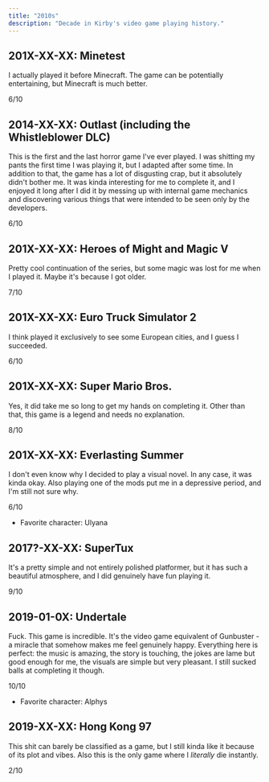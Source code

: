 ```yaml
---
title: "2010s"
description: "Decade in Kirby's video game playing history."
---
```


## 201X-XX-XX: Minetest

I actually played it before Minecraft. The game can be potentially
entertaining, but Minecraft is much better.

6/10

## 2014-XX-XX: Outlast (including the Whistleblower DLC)

This is the first and the last horror game I've ever played. I was
shitting my pants the first time I was playing it, but I adapted after
some time. In addition to that, the game has a lot of disgusting crap,
but it absolutely didn't bother me. It was kinda interesting for me to
complete it, and I enjoyed it long after I did it by messing up with
internal game mechanics and discovering various things that were
intended to be seen only by the developers.

6/10

## 201X-XX-XX: Heroes of Might and Magic V

Pretty cool continuation of the series, but some magic was lost for me
when I played it. Maybe it's because I got older.

7/10

## 201X-XX-XX: Euro Truck Simulator 2

I think played it exclusively to see some European cities, and I guess
I succeeded.

6/10

## 201X-XX-XX: Super Mario Bros.

Yes, it did take me so long to get my hands on completing it. Other
than that, this game is a legend and needs no explanation.

8/10

## 201X-XX-XX: Everlasting Summer

I don't even know why I decided to play a visual novel. In any case,
it was kinda okay. Also playing one of the mods put me in a depressive
period, and I'm still not sure why.

6/10

* Favorite character: Ulyana

## 2017?-XX-XX: SuperTux

It's a pretty simple and not entirely polished platformer, but it has
such a beautiful atmosphere, and I did genuinely have fun playing it.

9/10

## 2019-01-0X: Undertale

Fuck. This game is incredible. It's the video game equivalent of
Gunbuster - a miracle that somehow makes me feel genuinely happy.
Everything here is perfect: the music is amazing, the story is
touching, the jokes are lame but good enough for me, the visuals are
simple but very pleasant. I still sucked balls at completing it
though.

10/10

* Favorite character: Alphys

## 2019-XX-XX: Hong Kong 97

This shit can barely be classified as a game, but I still kinda like
it because of its plot and vibes. Also this is the only game where I
*literally* die instantly.

2/10
